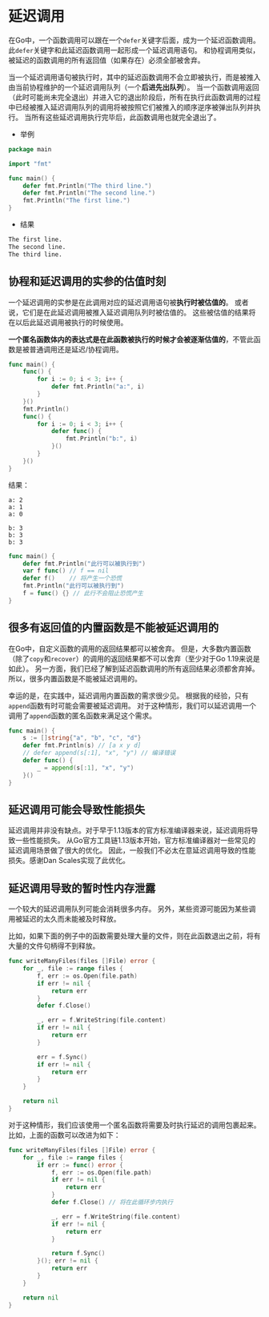 # 延迟调用

在Go中，一个函数调用可以跟在一个`defer`关键字后面，成为一个延迟函数调用。 此`defer`关键字和此延迟函数调用一起形成一个延迟调用语句。 和协程调用类似，被延迟的函数调用的所有返回值（如果存在）必须全部被舍弃。

当一个延迟调用语句被执行时，其中的延迟函数调用不会立即被执行，而是被推入由当前协程维护的一个延迟调用队列（一个**后进先出队列**）。 当一个函数调用返回（此时可能尚未完全退出）并进入它的退出阶段后，所有在执行此函数调用的过程中已经被推入延迟调用队列的调用将被按照它们被推入的顺序逆序被弹出队列并执行。 当所有这些延迟调用执行完毕后，此函数调用也就完全退出了。

- 举例

```go
package main

import "fmt"

func main() {
	defer fmt.Println("The third line.")
	defer fmt.Println("The second line.")
	fmt.Println("The first line.")
}
```

- 结果

```bash
The first line.
The second line.
The third line.
```


## 协程和延迟调用的实参的估值时刻

一个延迟调用的实参是在此调用对应的延迟调用语句被**执行时被估值的**。 或者说，它们是在此延迟调用被推入延迟调用队列时被估值的。 这些被估值的结果将在以后此延迟调用被执行的时候使用。

**一个匿名函数体内的表达式是在此函数被执行的时候才会被逐渐估值的**，不管此函数是被普通调用还是延迟/协程调用。

```go
func main() {
	func() {
		for i := 0; i < 3; i++ {
			defer fmt.Println("a:", i)
		}
	}()
	fmt.Println()
	func() {
		for i := 0; i < 3; i++ {
			defer func() {
				fmt.Println("b:", i)
			}()
		}
	}()
}
```
结果：
```
a: 2
a: 1
a: 0

b: 3
b: 3
b: 3
```

```go
func main() {
	defer fmt.Println("此行可以被执行到")
	var f func() // f == nil
	defer f()    // 将产生一个恐慌
	fmt.Println("此行可以被执行到")
	f = func() {} // 此行不会阻止恐慌产生
}
```

## 很多有返回值的内置函数是不能被延迟调用的

在Go中，自定义函数的调用的返回结果都可以被舍弃。 但是，大多数内置函数（除了`copy`和`recover`）的调用的返回结果都不可以舍弃（至少对于Go 1.19来说是如此）。 另一方面，我们已经了解到延迟函数调用的所有返回结果必须都舍弃掉。 所以，很多内置函数是不能被延迟调用的。

幸运的是，在实践中，延迟调用内置函数的需求很少见。 根据我的经验，只有`append`函数有时可能会需要被延迟调用。 对于这种情形，我们可以延迟调用一个调用了`append`函数的匿名函数来满足这个需求。

```go
func main() {
	s := []string{"a", "b", "c", "d"}
	defer fmt.Println(s) // [a x y d]
	// defer append(s[:1], "x", "y") // 编译错误
	defer func() {
		_ = append(s[:1], "x", "y")
	}()
}
```

## 延迟调用可能会导致性能损失

延迟调用并非没有缺点。对于早于1.13版本的官方标准编译器来说，延迟调用将导致一些性能损失。 从Go官方工具链1.13版本开始，官方标准编译器对一些常见的延迟调用场景做了很大的优化。 因此，一般我们不必太在意延迟调用导致的性能损失。感谢Dan Scales实现了此优化。


## 延迟调用导致的暂时性内存泄露

一个较大的延迟调用队列可能会消耗很多内存。 另外，某些资源可能因为某些调用被延迟的太久而未能被及时释放。

比如，如果下面的例子中的函数需要处理大量的文件，则在此函数退出之前，将有大量的文件句柄得不到释放。

```go
func writeManyFiles(files []File) error {
	for _, file := range files {
		f, err := os.Open(file.path)
		if err != nil {
			return err
		}
		defer f.Close()

		_, err = f.WriteString(file.content)
		if err != nil {
			return err
		}

		err = f.Sync()
		if err != nil {
			return err
		}
	}

	return nil
}
```

对于这种情形，我们应该使用一个匿名函数将需要及时执行延迟的调用包裹起来。比如，上面的函数可以改进为如下：

```go
func writeManyFiles(files []File) error {
	for _, file := range files {
		if err := func() error {
			f, err := os.Open(file.path)
			if err != nil {
				return err
			}
			defer f.Close() // 将在此循环步内执行

			_, err = f.WriteString(file.content)
			if err != nil {
				return err
			}

			return f.Sync()
		}(); err != nil {
			return err
		}
	}

	return nil
}
```